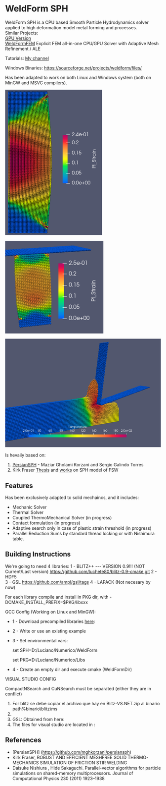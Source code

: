 # WeldForm SPH

WeldForm SPH is a CPU based Smooth Particle Hydrodynamics solver applied to high deformation model metal forming and processes.<br>
Similar Projects:  <br>
[GPU Version](https://github.com/luchete80/WeldFormGPU)<br>
[WeldFormFEM](https://github.com/luchete80/WeldFormFEM) Explicit FEM all-in-one CPU/GPU Solver with Adaptive Mesh Refinement / ALE <br>

Tutorials:
[My channel](https://www.youtube.com/@opensourcemechanics)

Windows Binaries: https://sourceforge.net/projects/weldform/files/


Has been adapted to work on both Linux and Windows system (both on MinGW and MSVC compilers).

![alt text](https://github.com/luchete80/WeldForm/blob/master/compression_axil.png)

![alt text](https://github.com/luchete80/WeldForm/blob/master/compression.PNG)

![alt text](https://github.com/luchete80/WeldForm/blob/master/met_form.png)



Is hevaily based on: 

1) [PersianSPH](https://github.com/mghkorzani/persiansph) - Maziar Gholami Korzani and Sergio Galindo Torres
2) Kirk Fraser [Thesis](https://constellation.uqac.ca/4246/1/Fraser_uqac_0862D_10345.pdf) and [works](https://pdfs.semanticscholar.org/b09e/8c8023d56b130cc6fa5314cb66bce364df8e.pdf) on SPH model of FSW

## Features
Has been exclusively adapted to solid mechaincs, and it includes:

- Mechanic Solver
- Thermal Solver
- Coupled ThermoMechanical Solver (in progress)
- Contact formulation (in progress)
- Adaptive search only in case of plastic strain threshold (in progress)
- Parallel Reduction Sums by standard thread locking or with Nishimura table. 

## Building Instructions

We're going to need 4 libraries:
1 - BLITZ++   --- VERSION 0.9!!! (NOT Current/Last version) 	https://github.com/luchete80/blitz-0.9-cmake.git
2 - HDF5		
3 - GSL https://github.com/ampl/gsl/tags
4 - LAPACK (Not necesary by now)

For each library compile and install in PKG dir, with -DCMAKE_INSTALL_PREFIX=$PKG/libxxx

GCC Config (Working on Linux and MinGW):
- 1 - Download precompiled libraries [here](https://drive.google.com/drive/folders/16FoY47D_TQOd_0Cb_1ltLr--S6OVOaSi?usp=sharing): 
- 2 - Write or use an existing example
- 3 - Set environmental vars:
   >>> 
   set SPH=D:/Luciano/Numerico/WeldForm
   
   set PKG=D:/Luciano/Numerico/Libs
   >>>

- 4 - Create an empty dir and execute cmake (WeldFormDir)


VISUAL STUDIO CONFIG

CompactNSearch and CuNSearch must be separated (either they are in conflict)

1)  For blitz se debe copiar el archivo que hay en Blitz-VS.NET.zip
    al binario path%binario\blitz\ms
2) 
3) GSL: Obtained from here: 
4) The files for visual studio are located in :


## References
 * [PersianSPH] (https://github.com/mghkorzani/persiansph)
 * Kirk Fraser, ROBUST AND EFFICIENT MESHFREE SOLID THERMO-MECHANICS SIMULATION OF FRICTION STIR WELDING
 * Daisuke Nishiura , Hide Sakaguchi. Parallel-vector algorithms for particle simulations on shared-memory multiprocessors. Journal of Computational Physics 230 (2011) 1923–1938
